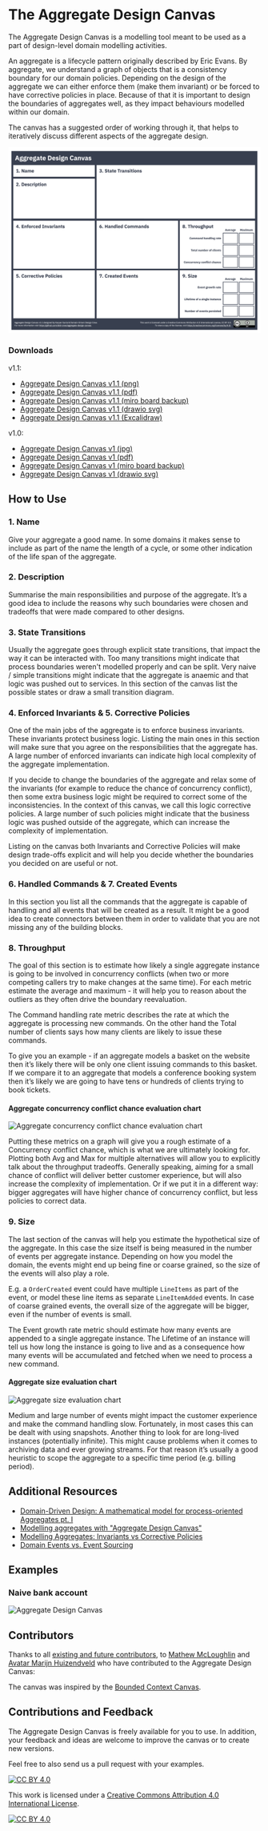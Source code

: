 # The Aggregate Design Canvas

The Aggregate Design Canvas is a modelling tool meant to be used as a part of design-level domain modelling activities. 

An aggregate is a lifecycle pattern originally described by Eric Evans. By aggregate, we understand a graph of objects that is a consistency boundary for our domain policies. Depending on the design of the aggregate we can either enforce them (make them invariant) or be forced to have corrective policies in place. Because of that it is important to design the boundaries of aggregates well, as they impact behaviours modelled within our domain.

The canvas has a suggested order of working through it, that helps to iteratively discuss different aspects of the aggregate design.

![Aggregate Design Canvas](resources/aggregate-design-canvas-v1.1.png "Aggregate Design Canvas")

### Downloads

v1.1:
- [Aggregate Design Canvas v1.1 (png)](resources/aggregate-design-canvas-v1.1.png "Aggregate Design Canvas v1.1 (png)")
- [Aggregate Design Canvas v1.1 (pdf)](resources/aggregate-design-canvas-v1.1.pdf "Aggregate Design Canvas v1.1 (pdf)")
- [Aggregate Design Canvas v1.1 (miro board backup)](resources/aggregate-design-canvas-v1.1.rtb "Aggregate Design Canvas v1.1 (miro board backup)")
- [Aggregate Design Canvas v1.1 (drawio svg)](resources/aggregate-design-canvas-v1.1.drawio.svg "Aggregate Design Canvas v1.1 (drawio svg)")
- [Aggregate Design Canvas v1.1 (Excalidraw)](resources/aggregate-design-canvas-v1.1.excalidraw "Aggregate Design Canvas v1.1 (Excalidraw)")

v1.0:
- [Aggregate Design Canvas v1 (jpg)](resources/aggregate-design-canvas-v1.jpg "Aggregate Design Canvas v1 (jpg)")
- [Aggregate Design Canvas v1 (pdf)](resources/aggregate-design-canvas-v1.pdf "Aggregate Design Canvas v1 (pdf)")
- [Aggregate Design Canvas v1 (miro board backup)](resources/aggregate-design-canvas-v1.rtb "Aggregate Design Canvas v1 (miro board backup)")
- [Aggregate Design Canvas v1 (drawio svg)](resources/aggregate-design-canvas-v1.drawio.svg "Aggregate Design Canvas v1 (drawio svg)")

## How to Use

### 1. Name
Give your aggregate a good name. In some domains it makes sense to include as part of the name the length of a cycle, or some other indication of the life span of the aggregate.

### 2. Description
Summarise the main responsibilities and purpose of the aggregate. It’s a good idea to include the reasons why such boundaries were chosen and tradeoffs that were made compared to other designs.

### 3. State Transitions

Usually the aggregate goes through explicit state transitions, that impact the way it can be interacted with. Too many transitions might indicate that process boundaries weren't modelled properly and can be split. Very naive / simple transitions might indicate that the aggregate is anaemic and that logic was pushed out to services. In this section of the canvas list the possible states or draw a small transition diagram. 

### 4. Enforced Invariants & 5. Corrective Policies

One of the main jobs of the aggregate is to enforce business invariants. These invariants protect business logic. Listing the main ones in this section will make sure that you agree on the responsibilities that the aggregate has. A large number of enforced invariants can indicate high local complexity of the aggregate implementation.

If you decide to change the boundaries of the aggregate and relax some of the invariants (for example to reduce the chance of concurrency conflict), then some extra business logic might be required to correct some of the inconsistencies. In the context of this canvas, we call this logic corrective policies. A large number of such policies might indicate that the business logic was pushed outside of the aggregate, which can increase the complexity of implementation.

Listing on the canvas both Invariants and Corrective Policies will make design trade-offs explicit and will help you decide whether the boundaries you decided on are useful or not.

### 6. Handled Commands & 7. Created Events

In this section you list all the commands that the aggregate is capable of handling and all events that will be created as a result. It might be a good idea to create connectors between them in order to validate that you are not missing any of the building blocks.

### 8. Throughput

The goal of this section is to estimate how likely a single aggregate instance is going to be involved in concurrency conflicts (when two or more competing callers try to make changes at the same time). For each metric estimate the average and maximum - it will help you to reason about the outliers as they often drive the boundary reevaluation.

The Command handling rate metric describes the rate at which the aggregate is processing new commands. On the other hand the Total number of clients says how many clients are likely to issue these commands.

To give you an example - if an aggregate models a basket on the website then it’s likely there will be only one client issuing commands to this basket. If we compare it to an aggregate that models a conference booking system then it’s likely we are going to have tens or hundreds of clients trying to book tickets.

#### Aggregate concurrency conflict chance evaluation chart
![Aggregate concurrency conflict chance evaluation chart](resources/aggregate-concurency-conflict-chance-evaluation-chart.png "Aggregate concurrency conflict chance evaluation chart")

Putting these metrics on a graph will give you a rough estimate of a Concurrency conflict chance, which is what we are ultimately looking for. Plotting both Avg and Max for multiple alternatives will allow you to explicitly talk about the throughput tradeoffs. Generally speaking, aiming for a small chance of conflict will deliver better customer experience, but will also increase the complexity of implementation. Or if we put it in a different way: bigger aggregates will have higher chance of concurrency conflict, but less policies to correct data.

### 9. Size

The last section of the canvas will help you estimate the hypothetical size of the aggregate. In this case the size itself is being measured in the number of events per aggregate instance. Depending on how you model the domain, the events might end up being fine or coarse grained, so the size of the events will also play a role. 

E.g. a `OrderCreated` event could have multiple `LineItems` as part of the event, or model these line items as separate `LineItemAdded` events. In case of coarse grained events, the overall size of the aggregate will be bigger, even if the number of events is small.

The Event growth rate metric should estimate how many events are appended to a single aggregate instance. The Lifetime of an instance will tell us how long the instance is going to live and as a consequence how many events will be accumulated and fetched when we need to process a new command.

#### Aggregate size evaluation chart
![Aggregate size evaluation chart](resources/aggregate-size-evaluation-chart.png "Aggregate size evaluation chart")

Medium and large number of events might impact the customer experience and make the command handling slow. Fortunately, in most cases this can be dealt with using snapshots. Another thing to look for are long-lived instances (potentially infinite). This might cause problems when it comes to archiving data and ever growing streams. For that reason it’s usually a good heuristic to scope the aggregate to a specific time period (e.g. billing period).

## Additional Resources

- [Domain-Driven Design: A mathematical model for process-oriented Aggregates pt. I](https://medium.com/@tPl0ch/domain-driven-design-a-mathematical-model-for-process-oriented-aggregates-pt-i-6aecc8957865)
- [Modelling aggregates with "Aggregate Design Canvas"](https://domaincentric.net/blog/modelling-aggregates-with-aggregate-design-canvas)
- [Modelling Aggregates: Invariants vs Corrective Policies](https://domaincentric.net/blog/modelling-business-rules-invariants-vs-corrective-policies)
- [Domain Events vs. Event Sourcing](https://www.innoq.com/en/blog/domain-events-versus-event-sourcing)

## Examples

### Naive bank account

![Aggregate Design Canvas](examples/naive-bank-account.jpg "Aggregate Design Canvas - Naive bank account")

## Contributors

Thanks to all [existing and future contributors](https://github.com/ddd-crew/aggregate-design-canvas/graphs/contributors), to [Mathew McLoughlin](https://github.com/mat-mcloughlin) and [ Avatar
Marijn Huizendveld](https://github.com/marijn) who have contributed to the Aggregate Design Canvas:

The canvas was inspired by the [Bounded Context Canvas](https://github.com/ddd-crew/bounded-context-canvas).

## Contributions and Feedback

The Aggregate Design Canvas is freely available for you to use. In addition, your feedback and ideas are welcome to improve the canvas or to create new versions. 

Feel free to also send us a pull request with your examples.

[![CC BY 4.0][cc-by-shield]][cc-by]

This work is licensed under a [Creative Commons Attribution 4.0 International
License][cc-by].

[![CC BY 4.0][cc-by-image]][cc-by]

[cc-by]: http://creativecommons.org/licenses/by/4.0/
[cc-by-image]: https://i.creativecommons.org/l/by/4.0/88x31.png
[cc-by-shield]: https://img.shields.io/badge/License-CC%20BY%204.0-lightgrey.svg
